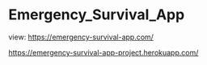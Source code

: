 # Emergency_Survival_App
view:
https://emergency-survival-app.com/

https://emergency-survival-app-project.herokuapp.com/
